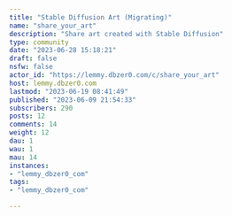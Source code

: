 ```yaml
---
title: "Stable Diffusion Art (Migrating)" 
name: "share_your_art"
description: "Share art created with Stable Diffusion"
type: community
date: "2023-06-28 15:18:21"
draft: false
nsfw: false
actor_id: "https://lemmy.dbzer0.com/c/share_your_art"
host: lemmy.dbzer0.com
lastmod: "2023-06-19 08:41:49"
published: "2023-06-09 21:54:33"
subscribers: 290
posts: 12
comments: 14
weight: 12
dau: 1
wau: 1
mau: 14
instances:
- "lemmy_dbzer0_com"
tags: 
- "lemmy_dbzer0_com"

---
```

